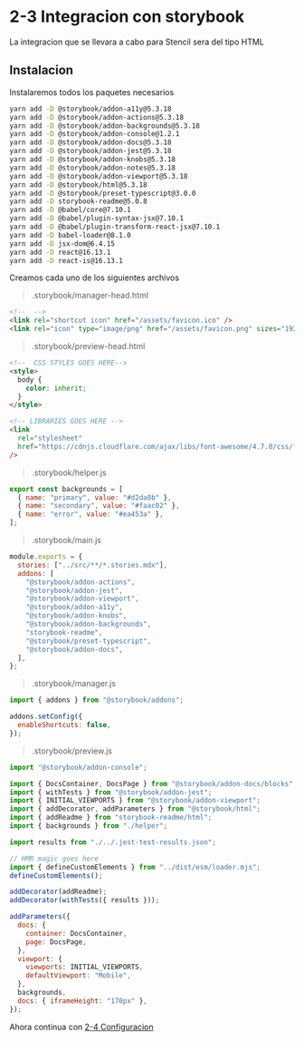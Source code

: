 # 2-3 Integracion con storybook

La integracion que se llevara a cabo para Stencil sera del tipo HTML

## Instalacion

Instalaremos todos los paquetes necesarios

```bash
yarn add -D @storybook/addon-a11y@5.3.18
yarn add -D @storybook/addon-actions@5.3.18
yarn add -D @storybook/addon-backgrounds@5.3.18
yarn add -D @storybook/addon-console@1.2.1
yarn add -D @storybook/addon-docs@5.3.18
yarn add -D @storybook/addon-jest@5.3.18
yarn add -D @storybook/addon-knobs@5.3.18
yarn add -D @storybook/addon-notes@5.3.18
yarn add -D @storybook/addon-viewport@5.3.18
yarn add -D @storybook/html@5.3.18
yarn add -D @storybook/preset-typescript@3.0.0
yarn add -D storybook-readme@5.0.8
yarn add -D @babel/core@7.10.1
yarn add -D @babel/plugin-syntax-jsx@7.10.1
yarn add -D @babel/plugin-transform-react-jsx@7.10.1
yarn add -D babel-loader@8.1.0
yarn add -D jsx-dom@6.4.15
yarn add -D react@16.13.1
yarn add -D react-is@16.13.1


```

Creamos cada uno de los siguientes archivos

> .storybook/manager-head.html

```html
<!--  -->
<link rel="shortcut icon" href="/assets/favicon.ico" />
<link rel="icon" type="image/png" href="/assets/favicon.png" sizes="192x192" />
```

> .storybook/preview-head.html

```html
<!--  CSS STYLES GOES HERE-->
<style>
  body {
    color: inherit;
  }
</style>

<!-- LIBRARIES GOES HERE -->
<link
  rel="stylesheet"
  href="https://cdnjs.cloudflare.com/ajax/libs/font-awesome/4.7.0/css/font-awesome.min.css"
/>
```

> .storybook/helper.js

```javascript
export const backgrounds = [
  { name: "primary", value: "#d2da0b" },
  { name: "secondary", value: "#faac02" },
  { name: "error", value: "#ea453a" },
];
```

> .storybook/main.js

```javascript
module.exports = {
  stories: ["../src/**/*.stories.mdx"],
  addons: [
    "@storybook/addon-actions",
    "@storybook/addon-jest",
    "@storybook/addon-viewport",
    "@storybook/addon-a11y",
    "@storybook/addon-knobs",
    "@storybook/addon-backgrounds",
    "storybook-readme",
    "@storybook/preset-typescript",
    "@storybook/addon-docs",
  ],
};
```

> .storybook/manager.js

```javascript
import { addons } from "@storybook/addons";

addons.setConfig({
  enableShortcuts: false,
});
```

> .storybook/preview.js

```javascript
import "@storybook/addon-console";

import { DocsContainer, DocsPage } from "@storybook/addon-docs/blocks";
import { withTests } from "@storybook/addon-jest";
import { INITIAL_VIEWPORTS } from "@storybook/addon-viewport";
import { addDecorator, addParameters } from "@storybook/html";
import { addReadme } from "storybook-readme/html";
import { backgrounds } from "./helper";

import results from "./../.jest-test-results.json";

// HMR magic goes here
import { defineCustomElements } from "../dist/esm/loader.mjs";
defineCustomElements();

addDecorator(addReadme);
addDecorator(withTests({ results }));

addParameters({
  docs: {
    container: DocsContainer,
    page: DocsPage,
  },
  viewport: {
    viewports: INITIAL_VIEWPORTS,
    defaultViewport: "Mobile",
  },
  backgrounds,
  docs: { iframeHeight: "170px" },
});
```

Ahora continua con [2-4 Configuracion](2-4-configuracion.md)
